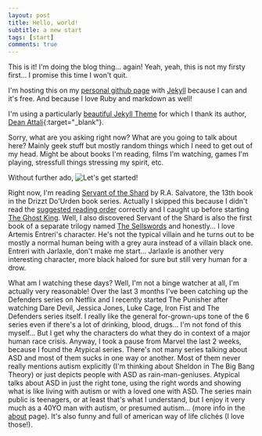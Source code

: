 ```yaml
---
layout: post
title: Hello, world!
subtitle: a new start
tags: [start]
comments: true
---
```


This is it! I'm doing the blog thing... again! Yeah, yeah, this is not my firsty first... I promise this time I won't quit.

I'm hosting this on my [personal github page](https://pages.github.com/) with [Jekyll](https://jekyllrb.com/) because I can and it's free. And because I love Ruby and markdown as well!

I'm using a particularly [beautiful Jekyll Theme](https://github.com/daattali/beautiful-jekyll) for which I thank its author, [Dean Attali](https://github.com/daattali){:target="_blank"}.

Sorry, what are you asking right now? What are you going to talk about here?
Mainly geek stuff but mostly random things which I need to get out of my head. Might be about books I'm reading, films I'm watching, games I'm playing, stressfull things stressing my spirit, etc.


Without further ado, ![Let's get started!](https://media.giphy.com/media/j3neEXkCnF2sHOO0NO/giphy.gif)

Right now, I'm reading [Servant of the Shard](https://en.wikipedia.org/wiki/Servant_of_the_Shard) by R.A. Salvatore, the 13th book in the Drizzt Do'Urden book series. Actually I skipped this because I didn't read the [suggested reading order](https://scifi.stackexchange.com/questions/9430/chronological-order-of-the-drizzt-series) correctly and I caught up before starting [The Ghost King](https://en.wikipedia.org/wiki/The_Ghost_King). Well, I also discovered Servant of the Shard is also the first book of a separate trilogy named [The Sellswords](https://en.wikipedia.org/wiki/The_Sellswords) and honestly... I love Artemis Entreri's character. He's not the typical villain and he turns out to be mostly a normal human being with a grey aura instead of a villain black one. Entreri with Jarlaxle, don't make me start... Jarlaxle is another very interesting character, more black haloed for sure but still very human for a drow.

What am I watching these days? Well, I'm not a binge watcher at all, I'm actually very reasonable! Over the last 3 months I've been catching up the Defenders series on Netflix and I recently started The Punisher after watching Dare Devil, Jessica Jones, Luke Cage, Iron Fist and The Defenders series itself. I really like the general for-grown-ups tone of the 6 series even if there's a lot of drinking, blood, drugs... I'm not fond of this myself... But I get why the characters do what they do in context of a major human race crisis.
Anyway, I took a pause from Marvel the last 2 weeks, because I found the Atypical series. There's not many series talking about ASD and most of them sucks in one way or another. Most of them never really mentions autism explicitly (I'm thinking about Sheldon in The Big Bang Theory) or just depicts people with ASD as rain-man-geniuses. Atypical talks about ASD in just the right tone, using the right words and showing what is like living with autism or with a loved one with ASD. The series main public is teenagers, or at least that's what I understand, but I enjoy it very much as a 40YO man with autism, or presumed autism... (more info in the [about](/aboutme) page). It's also funny and full of american way of life clichés (I love those!).
